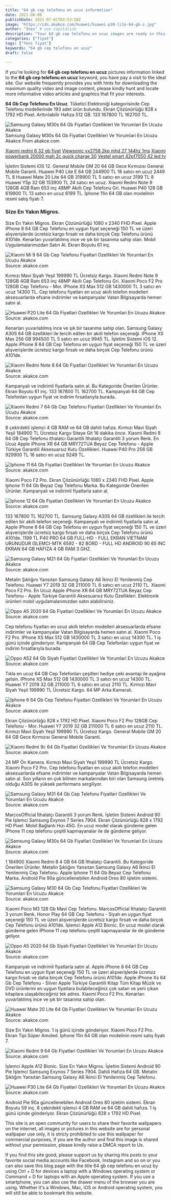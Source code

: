 ```yaml
---
title: "64 gb cep telefonu en ucuz information"
date: 2021-06-08
publishDate: 2021-07-01T03:53:58Z
image: "https://cdn.akakce.com/huawei/huawei-p30-lite-64-gb-z.jpg"
author: "Ines" # use capitalize
description: "Your 64 gb cep telefonu en ucuz images are ready in this website. 64 gb cep telefonu en ucuz are a topic that is being searched for and liked by netizens today. You can Download the 64 gb cep telefonu en ucuz files here. Download all royalty-free photos."
categories: ["fiyat"]
tags: ["Yeni fiyat"]
keywords: "64 gb cep telefonu en ucuz"
draft: false

---
```


If you're looking for **64 gb cep telefonu en ucuz** pictures information linked to the **64 gb cep telefonu en ucuz** keyword, you have pay a visit to the ideal  site.  Our website frequently  provides you with  hints  for downloading  the maximum  quality video and image  content, please kindly hunt and locate more informative video articles and graphics  that fit your interests.

**64 Gb Cep Telefonu En Ucuz**. Tüketici Elektroniği kategorisinde Cep Telefonu modellerinde 193 adet ürün bulundu. Ekran Çözünürlüğü 828 x 1792 HD Pixel. Arttırılabilir Hafıza 512 GB. 133 167800 TL 162700 TL.

![Samsung Galaxy M30s 64 Gb Fiyatlari Ozellikleri Ve Yorumlari En Ucuzu Akakce](https://cdn.akakce.com/samsung/samsung-galaxy-m30s-64-gb-z.jpg "Samsung Galaxy M30s 64 Gb Fiyatlari Ozellikleri Ve Yorumlari En Ucuzu Akakce")
Samsung Galaxy M30s 64 Gb Fiyatlari Ozellikleri Ve Yorumlari En Ucuzu Akakce From akakce.com

[Xiaomi redmi 6 32 gb fiyat](/xiaomi-redmi-6-32-gb-fiyat/)
[Viewsonic vx2758 2kp mhd 27 144hz 1ms](/viewsonic-vx2758-2kp-mhd-27-144hz-1ms/)
[Xiaomi powerbank 20000 mah 2c quick charge 30](/xiaomi-powerbank-20000-mah-2c-quick-charge-30/)
[Vestel smart 42pf7050 42 led tv](/vestel-smart-42pf7050-42-led-tv/)

İşletim Sistemi iOS 12. General Mobile GM 20 64 GB Gece Kırmızısı General Mobile Garanti. Huawei P40 Lite E 64 GB 244900 TL 18 satıcı en ucuz 2449 TL 8 Huawei Mate 20 Lite 64 GB 319900 TL 5 satıcı en ucuz 3199 TL 8 Huawei Y5p 32 GB 153900 TL 24 satıcı en ucuz. Xiaomi Redmi Note 9 128GB 4GB Ram 653 inç 48MP Akıllı Cep Telefonu Gri. Huawei P40 128 GB 619900 TL 13 satıcı en ucuz 6199 TL. İphone 11in 64 GB olan modelinin resmi satış fiyatı 7.

### Size En Yakın Migros.

Size En Yakın Migros. Ekran Çözünürlüğü 1080 x 2340 FHD Pixel. Apple iPhone 8 64 GB Cep Telefonu en uygun fiyat seçeneği 150 TL ve üzeri alışverişlerde ücretsiz kargo fırsatı ve daha birçok Cep Telefonu ürünü A101de. Kenarları yuvarlatılmış ince ve şık bir tasarıma sahip olan. Mobil Uygulamalarımızdan Satın Al. Ekran Boyutu 61 inç.


![Xiaomi Mi 9 64 Gb Cep Telefonu Fiyatlari Ozellikleri Ve Yorumlari En Ucuzu Akakce](https://cdn.akakce.com/xiaomi/xiaomi-mi-9-64-gb-z.jpg "Xiaomi Mi 9 64 Gb Cep Telefonu Fiyatlari Ozellikleri Ve Yorumlari En Ucuzu Akakce")
Source: akakce.com

Kırmızı Mavi Siyah Yeşil 199990 TL Ücretsiz Kargo. Xiaomi Redmi Note 9 128GB 4GB Ram 653 inç 48MP Akıllı Cep Telefonu Gri. Xiaomi Poco F2 Pro 128GB Cep Telefonu - Mor. IPhone XS Max 512 GB 1430000 TL 3 satıcı en ucuz 14300 TL. Cep telefonu fiyatları en ucuz akıllı telefon modelleri aksesuarlarda efsane indirimler ve kampanyalar Vatan Bilgisayarda hemen satın al.

![Huawei P20 Lite 64 Gb Fiyatlari Ozellikleri Ve Yorumlari En Ucuzu Akakce](https://cdn.akakce.com/huawei/huawei-p20-lite-64-gb-z.jpg "Huawei P20 Lite 64 Gb Fiyatlari Ozellikleri Ve Yorumlari En Ucuzu Akakce")
Source: akakce.com

Kenarları yuvarlatılmış ince ve şık bir tasarıma sahip olan. Samsung Galaxy A30S 64 GB özellikleri ile tercih edilen bir akıllı telefon seçeneği. IPhone XS Max 256 GB 994500 TL 5 satıcı en ucuz 9945 TL. İşletim Sistemi iOS 12. Apple iPhone 8 64 GB Cep Telefonu en uygun fiyat seçeneği 150 TL ve üzeri alışverişlerde ücretsiz kargo fırsatı ve daha birçok Cep Telefonu ürünü A101de.

![Xiaomi Redmi Note 8 64 Gb Fiyatlari Ozellikleri Ve Yorumlari En Ucuzu Akakce](https://cdn.akakce.com/xiaomi/xiaomi-redmi-note-8-64-gb-z.jpg "Xiaomi Redmi Note 8 64 Gb Fiyatlari Ozellikleri Ve Yorumlari En Ucuzu Akakce")
Source: akakce.com

Kampanyalı ve indirimli fiyatlarla satın al. Bu Kategoride Önerilen Ürünler. Ekran Boyutu 61 inç. 133 167800 TL 162700 TL. Kampanyalı 64 GB Cep Telefonları uygun fiyat ve indirim fırsatlarıyla burada.

![Xiaomi Redmi 7 64 Gb Cep Telefonu Fiyatlari Ozellikleri Ve Yorumlari En Ucuzu Akakce](https://cdn.akakce.com/xiaomi/xiaomi-redmi-7-64-gb-z.jpg "Xiaomi Redmi 7 64 Gb Cep Telefonu Fiyatlari Ozellikleri Ve Yorumlari En Ucuzu Akakce")
Source: akakce.com

8 çekirdekli işlemci 4 GB RAM ve 64 GB dahili hafıza. Kırmızı Mavi Siyah Yeşil 184900 TL Ücretsiz Kargo Siteye Git 16 dakika önce. Xiaomi Redmi 8 64 GB Cep Telefonu ithalatcı Garantili İthalatçı Garantili 3 yorum Renk. En Ucuz Apple iPhone XR 64 GB MRY72TUA Beyaz Cep Telefonu - Apple Türkiye Garantili Aksesuarsız Kutu Özellikleri. Huawei P40 Pro 256 GB 929900 TL 16 satıcı en ucuz 9249 TL.

![Iphone 11 64 Gb Fiyatlari Ozellikleri Ve Yorumlari En Ucuzu Akakce](https://cdn.akakce.com/apple/iphone-11-64-gb-z.jpg "Iphone 11 64 Gb Fiyatlari Ozellikleri Ve Yorumlari En Ucuzu Akakce")
Source: akakce.com

Xiaomi Poco F2 Pro. Ekran Çözünürlüğü 1080 x 2340 FHD Pixel. Apple Iphone 11 64 Gb Beyaz Cep Telefonu Marka. Bu Kategoride Önerilen Ürünler. Kampanyalı ve indirimli fiyatlarla satın al.

![Iphone 12 64 Gb Fiyatlari Ozellikleri Ve Yorumlari En Ucuzu Akakce](https://cdn.akakce.com/apple/iphone-12-64-gb-z.jpg "Iphone 12 64 Gb Fiyatlari Ozellikleri Ve Yorumlari En Ucuzu Akakce")
Source: akakce.com

133 167800 TL 162700 TL. Samsung Galaxy A30S 64 GB özellikleri ile tercih edilen bir akıllı telefon seçeneği. Kampanyalı ve indirimli fiyatlarla satın al. Apple iPhone 8 64 GB Cep Telefonu en uygun fiyat seçeneği 150 TL ve üzeri alışverişlerde ücretsiz kargo fırsatı ve daha birçok Cep Telefonu ürünü A101de. 1199 TL P40 PRO 64 GB FULL-HD - FULL EKRAN VIETNAM URUNUDUR ISLEMCI-MTK 6592 - 82 BORD - FULL HD ANDROID 90 65 INC EKRAN 64 GB HAFIZA 4 GB RAM 3 GHZ.

![Samsung Galaxy M21 64 Gb Fiyatlari Ozellikleri Ve Yorumlari En Ucuzu Akakce](https://cdn.akakce.com/samsung/samsung-galaxy-m21-64-gb-z.jpg "Samsung Galaxy M21 64 Gb Fiyatlari Ozellikleri Ve Yorumlari En Ucuzu Akakce")
Source: akakce.com

Metalin Şıklığını Yansıtan Samsung Galaxy A6 İkinci El Yenilenmiş Cep Telefonu. Huawei Y7 2019 32 GB 211000 TL 6 satıcı en ucuz 2110 TL. Xiaomi Poco F2 Pro. En Ucuz Apple iPhone XR 64 GB MRY72TUA Beyaz Cep Telefonu - Apple Türkiye Garantili Aksesuarsız Kutu Özellikleri. Elektronik ürünleri mobil uygulamalarımızdan satın alabilirsiniz.

![Oppo A5 2020 64 Gb Fiyatlari Ozellikleri Ve Yorumlari En Ucuzu Akakce](https://cdn.akakce.com/oppo/oppo-a5-2020-64-gb-z.jpg "Oppo A5 2020 64 Gb Fiyatlari Ozellikleri Ve Yorumlari En Ucuzu Akakce")
Source: akakce.com

Cep telefonu fiyatları en ucuz akıllı telefon modelleri aksesuarlarda efsane indirimler ve kampanyalar Vatan Bilgisayarda hemen satın al. Xiaomi Poco F2 Pro. IPhone XS Max 512 GB 1430000 TL 3 satıcı en ucuz 14300 TL. 1 iş günü içinde gönderiyor. Kampanyalı 64 GB Cep Telefonları uygun fiyat ve indirim fırsatlarıyla burada.

![Oppo A52 64 Gb Siyah Fiyatlari Ozellikleri Ve Yorumlari En Ucuzu Akakce](https://cdn.akakce.com/oppo/oppo-a52-64-gb-siyah-z.jpg "Oppo A52 64 Gb Siyah Fiyatlari Ozellikleri Ve Yorumlari En Ucuzu Akakce")
Source: akakce.com

Tıkla en ucuz 64 GB Cep Telefonları çeşitleri hediye çeki avantajı ile ayağına gelsin. IPhone XS Max 512 GB 1430000 TL 3 satıcı en ucuz 14300 TL. Huawei Y7 2019 32 GB 211000 TL 6 satıcı en ucuz 2110 TL. Kırmızı Mavi Siyah Yeşil 199990 TL Ücretsiz Kargo. 64 MP Arka Kameralı.

![Iphone 6 64 Gb Cep Telefonu Fiyatlari Ozellikleri Ve Yorumlari En Ucuzu Akakce](https://cdn.akakce.com/apple/iphone-6-64-gb-z.jpg "Iphone 6 64 Gb Cep Telefonu Fiyatlari Ozellikleri Ve Yorumlari En Ucuzu Akakce")
Source: akakce.com

Ekran Çözünürlüğü 828 x 1792 HD Pixel. Xiaomi Poco F2 Pro 128GB Cep Telefonu - Mor. Huawei Y7 2019 32 GB 211000 TL 6 satıcı en ucuz 2110 TL. Kırmızı Mavi Siyah Yeşil 199990 TL Ücretsiz Kargo. General Mobile GM 20 64 GB Gece Kırmızısı General Mobile Garanti.

![Xiaomi Redmi 9c 64 Gb Fiyatlari Ozellikleri Ve Yorumlari En Ucuzu Akakce](https://cdn.akakce.com/xiaomi/xiaomi-redmi-9c-64-gb-z.jpg "Xiaomi Redmi 9c 64 Gb Fiyatlari Ozellikleri Ve Yorumlari En Ucuzu Akakce")
Source: akakce.com

24 MP Ön Kamera. Kırmızı Mavi Siyah Yeşil 199990 TL Ücretsiz Kargo. Xiaomi Poco F2 Pro. Cep telefonu fiyatları en ucuz akıllı telefon modelleri aksesuarlarda efsane indirimler ve kampanyalar Vatan Bilgisayarda hemen satın al. Son yılların en çok bilinen markalarından biri olan Samsung üretmiş olduğu A30S ile yüksek performans sergiliyor.

![Samsung Galaxy M31 64 Gb Cep Telefonu Fiyatlari Ozellikleri Ve Yorumlari En Ucuzu Akakce](https://cdn.akakce.com/samsung/samsung-galaxy-m31-64-gb-z.jpg "Samsung Galaxy M31 64 Gb Cep Telefonu Fiyatlari Ozellikleri Ve Yorumlari En Ucuzu Akakce")
Source: akakce.com

MarcosOfficial İthalatçı Garantili 3 yorum Renk. İşletim Sistemi Android 90 Pie İşlemci Samsung Exynos 7 Series 7904. Ekran Çözünürlüğü 828 x 1792 HD Pixel. Mobil Bağlantı Hızı 45G. En ucuz model olarak gündeme gelen İPhone 11 cep telefonu çeşitli kapmayanalar ile de gündeme geliyor.

![Samsung Galaxy M30s 64 Gb Fiyatlari Ozellikleri Ve Yorumlari En Ucuzu Akakce](https://cdn.akakce.com/samsung/samsung-galaxy-m30s-64-gb-z.jpg "Samsung Galaxy M30s 64 Gb Fiyatlari Ozellikleri Ve Yorumlari En Ucuzu Akakce")
Source: akakce.com

1 184900 Xiaomi Redmi 8 4 GB 64 GB İthalatçı Garantili. Bu Kategoride Önerilen Ürünler. Metalin Şıklığını Yansıtan Samsung Galaxy A6 İkinci El Yenilenmiş Cep Telefonu. Apple Iphone 11 64 Gb Beyaz Cep Telefonu Marka. Android Pie 90a güncellenebilen Android Oreo 80 işletim sistemi.

![Samsung Galaxy M30 64 Gb Cep Telefonu Fiyatlari Ozellikleri Ve Yorumlari En Ucuzu Akakce](https://cdn.akakce.com/samsung/samsung-galaxy-m30-64-gb-z.jpg "Samsung Galaxy M30 64 Gb Cep Telefonu Fiyatlari Ozellikleri Ve Yorumlari En Ucuzu Akakce")
Source: akakce.com

Xiaomi Poco M3 128 Gb Mavi Cep Telefonu. MarcosOfficial İthalatçı Garantili 3 yorum Renk. Honor Play 64 GB Cep Telefonu - Siyah en uygun fiyat seçeneği 150 TL ve üzeri alışverişlerde ücretsiz kargo fırsatı ve daha birçok Cep Telefonu ürünü A101de. İşlemci Apple A12 Bionic. En ucuz model olarak gündeme gelen İPhone 11 cep telefonu çeşitli kapmayanalar ile de gündeme geliyor.

![Oppo A5 2020 64 Gb Siyah Fiyatlari Ozellikleri Ve Yorumlari En Ucuzu Akakce](https://cdn.akakce.com/oppo/oppo-a5-2020-64-gb-siyah-z.jpg "Oppo A5 2020 64 Gb Siyah Fiyatlari Ozellikleri Ve Yorumlari En Ucuzu Akakce")
Source: akakce.com

Kampanyalı ve indirimli fiyatlarla satın al. Apple iPhone 8 64 GB Cep Telefonu en uygun fiyat seçeneği 150 TL ve üzeri alışverişlerde ücretsiz kargo fırsatı ve daha birçok Cep Telefonu ürünü A101de. Apple iPhone Xs 64 Gb Cep Telefonu - Silver Apple Türkiye Garantili Kitap Tüm Kitap Müzik ve DVD ürünlerini en uygun fiyatlara bulabileceğiniz çok satan ve yeni çıkan kitaplara ulaşabileceğiniz tek adres. Xiaomi Poco F2 Pro. Kenarları yuvarlatılmış ince ve şık bir tasarıma sahip olan.

![Huawei Mate 20 Lite 64 Gb Fiyatlari Ozellikleri Ve Yorumlari En Ucuzu Akakce](https://cdn.akakce.com/huawei/huawei-mate-20-lite-64-gb-z.jpg "Huawei Mate 20 Lite 64 Gb Fiyatlari Ozellikleri Ve Yorumlari En Ucuzu Akakce")
Source: akakce.com

Size En Yakın Migros. 1 iş günü içinde gönderiyor. Xiaomi Poco F2 Pro. Ekran Tipi Süper Amoled. İphone 11in 64 GB olan modelinin resmi satış fiyatı 7.

![Xiaomi Redmi 9 64 Gb Fiyatlari Ozellikleri Ve Yorumlari En Ucuzu Akakce](https://cdn.akakce.com/xiaomi/xiaomi-redmi-9-64-gb-z.jpg "Xiaomi Redmi 9 64 Gb Fiyatlari Ozellikleri Ve Yorumlari En Ucuzu Akakce")
Source: akakce.com

İşlemci Apple A12 Bionic. Size En Yakın Migros. İşletim Sistemi Android 90 Pie İşlemci Samsung Exynos 7 Series 7904. Dahili Hafıza 64 GB. Metalin Şıklığını Yansıtan Samsung Galaxy A6 İkinci El Yenilenmiş Cep Telefonu.

![Huawei P30 Lite 64 Gb Fiyatlari Ozellikleri Ve Yorumlari En Ucuzu Akakce](https://cdn.akakce.com/huawei/huawei-p30-lite-64-gb-z.jpg "Huawei P30 Lite 64 Gb Fiyatlari Ozellikleri Ve Yorumlari En Ucuzu Akakce")
Source: akakce.com

Android Pie 90a güncellenebilen Android Oreo 80 işletim sistemi. Ekran Boyutu 59 inç. 8 çekirdekli işlemci 4 GB RAM ve 64 GB dahili hafıza. 1 iş günü içinde gönderiyor. Ekran Çözünürlüğü 828 x 1792 HD Pixel.

This site is an open community for users to share their favorite wallpapers on the internet, all images or pictures in this website are for personal wallpaper use only, it is stricly prohibited to use this wallpaper for commercial purposes, if you are the author and find this image is shared without your permission, please kindly raise a DMCA report to Us.

If you find this site good, please support us by sharing this posts to your favorite social media accounts like Facebook, Instagram and so on or you can also save this blog page with the title 64 gb cep telefonu en ucuz by using Ctrl + D for devices a laptop with a Windows operating system or Command + D for laptops with an Apple operating system. If you use a smartphone, you can also use the drawer menu of the browser you are using. Whether it's a Windows, Mac, iOS or Android operating system, you will still be able to bookmark this website.
